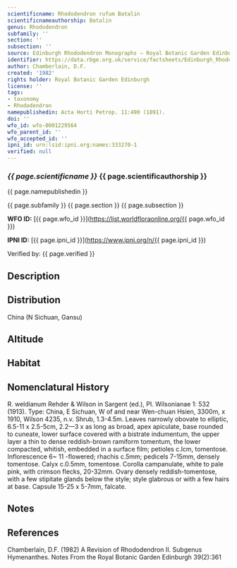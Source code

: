 ```yaml
---
scientificname: Rhododendron rufum Batalin
scientificnameauthorship: Batalin
genus: Rhododendron
subfamily: ''
section: ''
subsection: ''
source: Edinburgh Rhododendron Monographs – Royal Botanic Garden Edinburgh
identifier: https://data.rbge.org.uk/service/factsheets/Edinburgh_Rhododendron_Monographs.xhtml
author: Chamberlain, D.F.
created: '1982'
rights holder: Royal Botanic Garden Edinburgh
license: ''
tags:
- taxonomy
- Rhododendron
namepublishedin: Acta Horti Petrop. 11:490 (1891).
doi: ''
wfo_id: wfo-0001229564
wfo_parent_id: ''
wfo_accepted_id: ''
ipni_id: urn:lsid:ipni.org:names:333270-1
verified: null
---
```

### _{{ page.scientificname }}_ {{ page.scientificauthorship }}
 {{ page.namepublishedin }}

{{ page.subfamily }} {{ page.section }} {{ page.subsection }}

**WFO ID:** [{{ page.wfo_id }}](https://list.worldfloraonline.org/{{ page.wfo_id }})

**IPNI ID:** [{{ page.ipni_id }}](https://www.ipni.org/n/{{ page.ipni_id }})

Verified by: {{ page.verified }}



## Description


## Distribution
China (N Sichuan, Gansu)

## Altitude


## Habitat


## Nomenclatural History
R. weldianum Rehder & Wilson in Sargent (ed.), PI. Wilsonianae 1: 532 (1913). Type: China, E Sichuan, W of and near Wen-chuan Hsien, 3300m, x 1910, Wilson 4235, n.v. Shrub, 1.3-4.5m. Leaves narrowly obovate to elliptic, 6.5-11 x 2.5-5cm, 2.2—3 x as long as broad, apex apiculate, base rounded to cuneate, lower surface covered with a bistrate indumentum, the upper layer a thin to dense reddish-brown ramiform tomentum, the lower compacted, whitish, embedded in a surface film; petioles c.lcm, tomentose. Inflorescence 6~ 11 -flowered; rhachis c.5mm; pedicels 7-15mm, densely tomentose. Calyx c.0.5mm, tomentose. Corolla campanulate, white to pale pink, with crimson flecks, 20-32mm. Ovary densely reddish-tomentose, with a few stipitate glands below the style; style glabrous or with a few hairs at base. Capsule 15-25 x 5-7mm, falcate.
                       
## Notes


## References

Chamberlain, D.F. (1982) A Revision of Rhododendron II. Subgenus Hymenanthes. Notes From the Royal Botanic Garden Edinburgh 39(2):361
